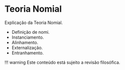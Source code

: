 # Teoria Nomial

Explicação da Teoria Nomial.

- Definição de nomi.
- Instanciamento.
- Alinhamento.
- Externalização.
- Entranhamento.

!!! warning
    Este conteúdo está sujeito a revisão filosófica.
